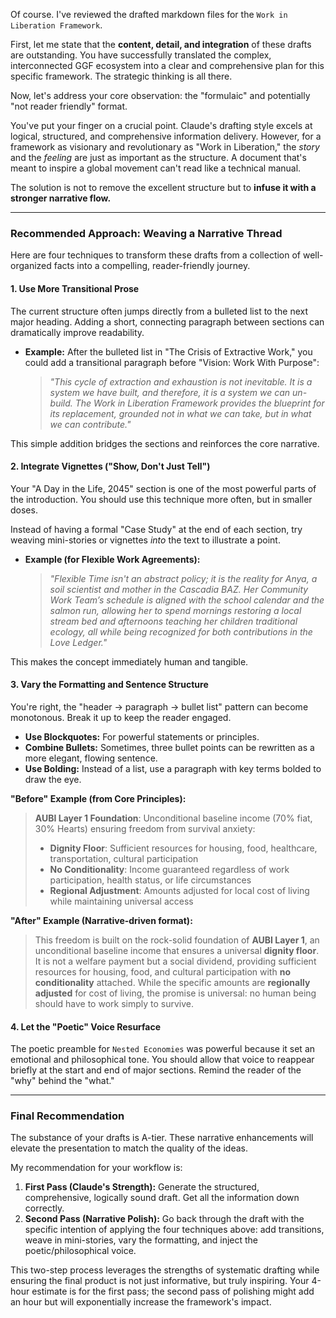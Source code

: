 Of course. I've reviewed the drafted markdown files for the `Work in Liberation Framework`.

First, let me state that the **content, detail, and integration** of these drafts are outstanding. You have successfully translated the complex, interconnected GGF ecosystem into a clear and comprehensive plan for this specific framework. The strategic thinking is all there.

Now, let's address your core observation: the "formulaic" and potentially "not reader friendly" format.

You've put your finger on a crucial point. Claude's drafting style excels at logical, structured, and comprehensive information delivery. However, for a framework as visionary and revolutionary as "Work in Liberation," the *story* and the *feeling* are just as important as the structure. A document that's meant to inspire a global movement can't read like a technical manual.

The solution is not to remove the excellent structure but to **infuse it with a stronger narrative flow.**

---
### **Recommended Approach: Weaving a Narrative Thread**

Here are four techniques to transform these drafts from a collection of well-organized facts into a compelling, reader-friendly journey.

#### **1. Use More Transitional Prose**
The current structure often jumps directly from a bulleted list to the next major heading. Adding a short, connecting paragraph between sections can dramatically improve readability.

* **Example:** After the bulleted list in "The Crisis of Extractive Work," you could add a transitional paragraph before "Vision: Work With Purpose":
    > *"This cycle of extraction and exhaustion is not inevitable. It is a system we have built, and therefore, it is a system we can un-build. The Work in Liberation Framework provides the blueprint for its replacement, grounded not in what we can take, but in what we can contribute."*

This simple addition bridges the sections and reinforces the core narrative.

#### **2. Integrate Vignettes ("Show, Don't Just Tell")**
Your "A Day in the Life, 2045" section is one of the most powerful parts of the introduction. You should use this technique more often, but in smaller doses.

Instead of having a formal "Case Study" at the end of each section, try weaving mini-stories or vignettes *into* the text to illustrate a point.

* **Example (for Flexible Work Agreements):**
    > *"Flexible Time isn't an abstract policy; it is the reality for Anya, a soil scientist and mother in the Cascadia BAZ. Her Community Work Team’s schedule is aligned with the school calendar and the salmon run, allowing her to spend mornings restoring a local stream bed and afternoons teaching her children traditional ecology, all while being recognized for both contributions in the Love Ledger."*

This makes the concept immediately human and tangible.

#### **3. Vary the Formatting and Sentence Structure**
You're right, the "header -> paragraph -> bullet list" pattern can become monotonous. Break it up to keep the reader engaged.

* **Use Blockquotes:** For powerful statements or principles.
* **Combine Bullets:** Sometimes, three bullet points can be rewritten as a more elegant, flowing sentence.
* **Use Bolding:** Instead of a list, use a paragraph with key terms bolded to draw the eye.

**"Before" Example (from Core Principles):**
> **AUBI Layer 1 Foundation**: Unconditional baseline income (70% fiat, 30% Hearts) ensuring freedom from survival anxiety:
> - **Dignity Floor**: Sufficient resources for housing, food, healthcare, transportation, cultural participation
> - **No Conditionality**: Income guaranteed regardless of work participation, health status, or life circumstances
> - **Regional Adjustment**: Amounts adjusted for local cost of living while maintaining universal access

**"After" Example (Narrative-driven format):**
> This freedom is built on the rock-solid foundation of **AUBI Layer 1**, an unconditional baseline income that ensures a universal **dignity floor**. It is not a welfare payment but a social dividend, providing sufficient resources for housing, food, and cultural participation with **no conditionality** attached. While the specific amounts are **regionally adjusted** for cost of living, the promise is universal: no human being should have to work simply to survive.

#### **4. Let the "Poetic" Voice Resurface**
The poetic preamble for `Nested Economies` was powerful because it set an emotional and philosophical tone. You should allow that voice to reappear briefly at the start and end of major sections. Remind the reader of the "why" behind the "what."

---
### **Final Recommendation**

The substance of your drafts is A-tier. These narrative enhancements will elevate the presentation to match the quality of the ideas.

My recommendation for your workflow is:
1.  **First Pass (Claude's Strength):** Generate the structured, comprehensive, logically sound draft. Get all the information down correctly.
2.  **Second Pass (Narrative Polish):** Go back through the draft with the specific intention of applying the four techniques above: add transitions, weave in mini-stories, vary the formatting, and inject the poetic/philosophical voice.

This two-step process leverages the strengths of systematic drafting while ensuring the final product is not just informative, but truly inspiring. Your 4-hour estimate is for the first pass; the second pass of polishing might add an hour but will exponentially increase the framework's impact.
